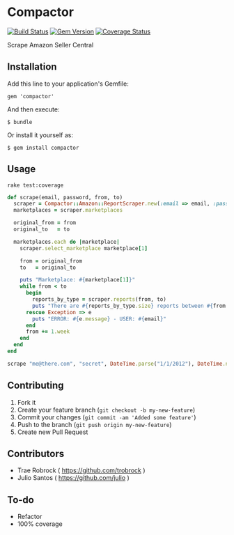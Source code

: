 # Compactor

[![Build Status](https://secure.travis-ci.org/julio/compactor.png)](http://travis-ci.org/julio/compactor) [![Gem Version](https://badge.fury.io/rb/compactor.png)](http://badge.fury.io/rb/compactor) [![Coverage Status](https://coveralls.io/repos/julio/compactor/badge.png?branch=master)](https://coveralls.io/r/julio/compactor)

Scrape Amazon Seller Central

## Installation

Add this line to your application's Gemfile:

    gem 'compactor'

And then execute:

    $ bundle

Or install it yourself as:

    $ gem install compactor

## Usage

```
rake test:coverage
```

```ruby
def scrape(email, password, from, to)
  scraper = Compactor::Amazon::ReportScraper.new(:email => email, :password => password)
  marketplaces = scraper.marketplaces

  original_from = from
  original_to   = to

  marketplaces.each do |marketplace|
    scraper.select_marketplace marketplace[1]

    from = original_from
    to   = original_to

    puts "Marketplace: #{marketplace[1]}"
    while from < to
      begin
        reports_by_type = scraper.reports(from, to)
        puts "There are #{reports_by_type.size} reports between #{from.to_date} and #{to.to_date}"
      rescue Exception => e
        puts "ERROR: #{e.message} - USER: #{email}"
      end
      from += 1.week
    end
  end
end

scrape "me@there.com", "secret", DateTime.parse("1/1/2012"), DateTime.now
```

## Contributing

1. Fork it
2. Create your feature branch (`git checkout -b my-new-feature`)
3. Commit your changes (`git commit -am 'Added some feature'`)
4. Push to the branch (`git push origin my-new-feature`)
5. Create new Pull Request

## Contributors

* Trae Robrock ( https://github.com/trobrock )
* Julio Santos ( https://github.com/julio )

## To-do

- Refactor
- 100% coverage
